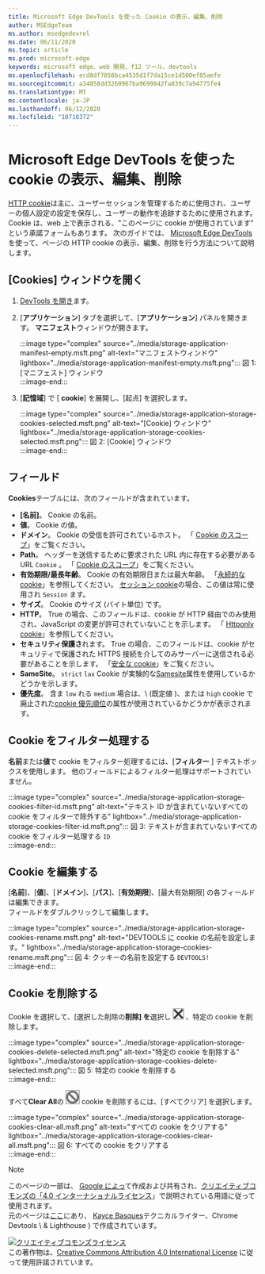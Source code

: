 ```yaml
---
title: Microsoft Edge DevTools を使った Cookie の表示、編集、削除
author: MSEdgeTeam
ms.author: msedgedevrel
ms.date: 06/11/2020
ms.topic: article
ms.prod: microsoft-edge
keywords: microsoft edge、web 開発、f12 ツール、devtools
ms.openlocfilehash: ecd8df7058bca4535d1f7da15ce1d500ef85aefe
ms.sourcegitcommit: a34858dd3260967ba9699842fa839c7a94775fe4
ms.translationtype: MT
ms.contentlocale: ja-JP
ms.lasthandoff: 06/12/2020
ms.locfileid: "10710372"
---
```

<!-- Copyright Kayce Basques 

   Licensed under the Apache License, Version 2.0 (the "License");
   you may not use this file except in compliance with the License.
   You may obtain a copy of the License at

       https://www.apache.org/licenses/LICENSE-2.0

   Unless required by applicable law or agreed to in writing, software
   distributed under the License is distributed on an "AS IS" BASIS,
   WITHOUT WARRANTIES OR CONDITIONS OF ANY KIND, either express or implied.
   See the License for the specific language governing permissions and
   limitations under the License.  -->

# Microsoft Edge DevTools を使った cookie の表示、編集、削除  

[HTTP cookie][MDNHTTPCookies]は主に、ユーザーセッションを管理するために使用され、ユーザーの個人設定の設定を保存し、ユーザーの動作を追跡するために使用されます。  Cookie は、web 上で表示される、"このページに cookie が使用されています" という承諾フォームもあります。  次のガイドでは、 [Microsoft Edge DevTools][MicrosoftEdgeDevTools]を使って、ページの HTTP cookie の表示、編集、削除を行う方法について説明します。  

## [Cookies] ウィンドウを開く  

1.  [DevTools を開き][DevToolsOpen]ます。  
1.  [**アプリケーション**] タブを選択して、[**アプリケーション**] パネルを開きます。  **マニフェスト**ウィンドウが開きます。  
    
    :::image type="complex" source="../media/storage-application-manifest-empty.msft.png" alt-text="マニフェストウィンドウ" lightbox="../media/storage-application-manifest-empty.msft.png":::
       図 1: [マニフェスト] ウィンドウ  
    :::image-end:::  

1.  [**記憶域**] で [ **cookie**] を展開し、[起点] を選択します。  
    
    :::image type="complex" source="../media/storage-application-storage-cookies-selected.msft.png" alt-text="[Cookie] ウィンドウ" lightbox="../media/storage-application-storage-cookies-selected.msft.png":::
       図 2: [Cookie] ウィンドウ  
    :::image-end:::  

## フィールド  

**Cookies**テーブルには、次のフィールドが含まれています。  

*   **[名前]**。  Cookie の名前。  
*   **値**。  Cookie の値。  
*   **ドメイン**。  Cookie の受信を許可されているホスト。  「 [Cookie のスコープ][MDNHTTPCookiesScope]」をご覧ください。  
*   **Path**。  ヘッダーを送信するために要求された URL 内に存在する必要がある URL `Cookie` 。  「 [Cookie のスコープ][MDNHTTPCookiesScope]」をご覧ください。  
*   **有効期限/最長年齢**。  Cookie の有効期限日または最大年齢。  「[永続的な cookie][MDNHTTPCookiesPermanent]」を参照してください。  [セッション cookie][MDNHTTPCookiesSession]の場合、この値は常に使用され `Session` ます。  
*   **サイズ**。  Cookie のサイズ (バイト単位) です。  
*   **HTTP**。  True の場合、このフィールドは、cookie が HTTP 経由でのみ使用され、JavaScript の変更が許可されていないことを示します。  「 [Httponly cookie][MDNHTTPCookiesSecure]」を参照してください。  
*   **セキュリティ保護さ**れます。  True の場合、このフィールドは、cookie がセキュリティで保護された HTTPS 接続を介してのみサーバーに送信される必要があることを示します。  「[安全な cookie][MDNHTTPCookiesSecure]」をご覧ください。  
*   **SameSite**。  `strict` `lax` Cookie が実験的な[Samesite][MDNHTTPCookiesSamesite]属性を使用しているかどうかを示します。  
*   **優先度**。  含ま `low` れる `medium` 場合は、\ (既定値 \)、または `high` cookie で廃止された[cookie 優先順位][ChromiumIssue232693]の属性が使用されているかどうかが表示されます。

## Cookie をフィルター処理する  

**名前**または**値**で cookie をフィルター処理するには、[**フィルター** ] テキストボックスを使用します。  他のフィールドによるフィルター処理はサポートされていません。  

:::image type="complex" source="../media/storage-application-storage-cookies-filter-id.msft.png" alt-text="テキスト ID が含まれていないすべての cookie をフィルターで除外する" lightbox="../media/storage-application-storage-cookies-filter-id.msft.png":::
   図 3: テキストが含まれていないすべての cookie をフィルター処理する `ID`  
:::image-end:::  

## Cookie を編集する  

[**名前**]、[**値**]、[**ドメイン**]、[**パス**]、[**有効期限**]、[最大有効期限] の各フィールドは編集できます。  
フィールドをダブルクリックして編集します。  

:::image type="complex" source="../media/storage-application-storage-cookies-rename.msft.png" alt-text="DEVTOOLS に cookie の名前を設定します。" lightbox="../media/storage-application-storage-cookies-rename.msft.png":::
   図 4: クッキーの名前を設定する `DEVTOOLS!`  
:::image-end:::  

## Cookie を削除する  

Cookie を選択して、[選択した削除の**削除] を**選択し ![ ][ImageDeleteIcon] 、特定の cookie を削除します。  

:::image type="complex" source="../media/storage-application-storage-cookies-delete-selected.msft.png" alt-text="特定の cookie を削除する" lightbox="../media/storage-application-storage-cookies-delete-selected.msft.png":::
   図 5: 特定の cookie を削除する  
:::image-end:::  

すべて**Clear All**の ![ ][ImageClearIcon] cookie を削除するには、[すべてクリア] を選択します。  

:::image type="complex" source="../media/storage-application-storage-cookies-clear-all.msft.png" alt-text="すべての cookie をクリアする" lightbox="../media/storage-application-storage-cookies-clear-all.msft.png":::
   図 6: すべての cookie をクリアする  
:::image-end:::  

<!-- image links -->  

[ImageClearIcon]: ../media/clear-icon.msft.png  
[ImageDeleteIcon]: ../media/delete-icon.msft.png  

<!-- links -->  

[MicrosoftEdgeDevTools]: /microsoft-edge/devtools-guide-chromium "Microsoft Edge (Chromium) 開発者ツール"  
[DevToolsOpen]: /microsoft-edge/devtools-guide-chromium/open "Microsoft Edge DevTools を開く"  

[ChromiumIssue232693]: https://bugs.chromium.org/p/chromium/issues/detail?id=232693 "Chromium の問題 232693: Cookie の優先度フィールドの実装 |Chromium のバグ"  

[MDNHTTPCookies]: https://developer.mozilla.org/docs/Web/HTTP/Cookies "HTTP クッキー |MDN"  
[MDNHTTPCookiesPermanent]: https://developer.mozilla.org/docs/Web/HTTP/Cookies#Permanent_cookies "HTTP クッキー-永続的な cookie |MDN"  
[MDNHTTPCookiesSamesite]: https://developer.mozilla.org/docs/Web/HTTP/Cookies#SameSite_cookies "HTTP クッキー-SameSite クッキー |MDN"  
[MDNHTTPCookiesScope]: https://developer.mozilla.org/docs/Web/HTTP/Cookies#Scope_of_cookies "HTTP cookie-cookie のスコープ |MDN"  
[MDNHTTPCookiesSecure]: https://developer.mozilla.org/docs/Web/HTTP/Cookies#Secure_and_HttpOnly_cookies "HTTP クッキー-セキュアおよび HttpOnly クッキー |MDN"  
[MDNHTTPCookiesSession]: https://developer.mozilla.org/docs/Web/HTTP/Cookies#Session_cookies "HTTP クッキー-セッションクッキー |MDN"  

> [!NOTE]
> このページの一部は、 [Google によっ][GoogleSitePolicies]て作成および共有され、[クリエイティブコモンズの「4.0 インターナショナルライセンス][CCA4IL]」で説明されている用語に従って使用されます。  
> 元のページは[ここ](https://developers.google.com/web/tools/chrome-devtools/storage/cookies)にあり、 [Kayce Basques][KayceBasques]テクニカルライター、Chrome Devtools \ & Lighthouse \) で作成されています。  

[![クリエイティブコモンズライセンス][CCby4Image]][CCA4IL]  
この著作物は、[Creative Commons Attribution 4.0 International License][CCA4IL] に従って使用許諾されています。  

[CCA4IL]: https://creativecommons.org/licenses/by/4.0  
[CCby4Image]: https://i.creativecommons.org/l/by/4.0/88x31.png  
[GoogleSitePolicies]: https://developers.google.com/terms/site-policies  
[KayceBasques]: https://developers.google.com/web/resources/contributors/kaycebasques  
